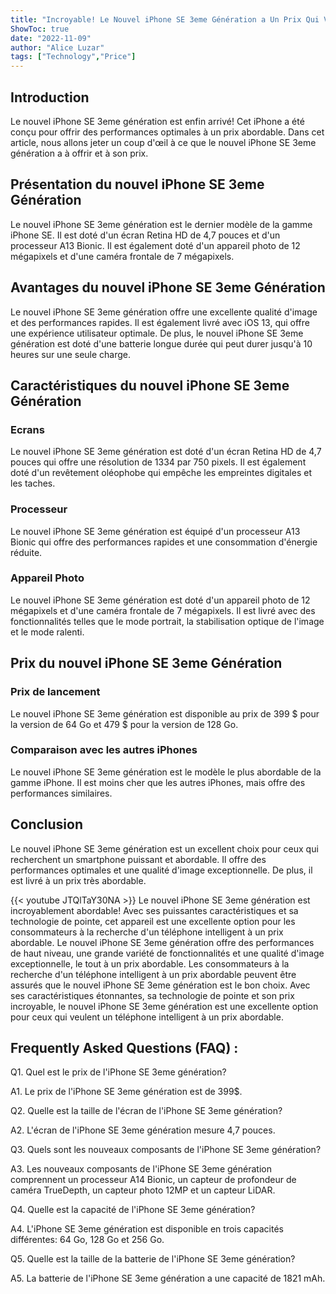 ```yaml
---
title: "Incroyable! Le Nouvel iPhone SE 3eme Génération a Un Prix Qui Va Vous Surprendre!"
ShowToc: true 
date: "2022-11-09"
author: "Alice Luzar" 
tags: ["Technology","Price"]
---
```

## Introduction

Le nouvel iPhone SE 3eme génération est enfin arrivé! Cet iPhone a été conçu pour offrir des performances optimales à un prix abordable. Dans cet article, nous allons jeter un coup d'œil à ce que le nouvel iPhone SE 3eme génération a à offrir et à son prix.

## Présentation du nouvel iPhone SE 3eme Génération

Le nouvel iPhone SE 3eme génération est le dernier modèle de la gamme iPhone SE. Il est doté d'un écran Retina HD de 4,7 pouces et d'un processeur A13 Bionic. Il est également doté d'un appareil photo de 12 mégapixels et d'une caméra frontale de 7 mégapixels.

## Avantages du nouvel iPhone SE 3eme Génération

Le nouvel iPhone SE 3eme génération offre une excellente qualité d'image et des performances rapides. Il est également livré avec iOS 13, qui offre une expérience utilisateur optimale. De plus, le nouvel iPhone SE 3eme génération est doté d'une batterie longue durée qui peut durer jusqu'à 10 heures sur une seule charge.

## Caractéristiques du nouvel iPhone SE 3eme Génération

### Ecrans

Le nouvel iPhone SE 3eme génération est doté d'un écran Retina HD de 4,7 pouces qui offre une résolution de 1334 par 750 pixels. Il est également doté d'un revêtement oléophobe qui empêche les empreintes digitales et les taches.

### Processeur

Le nouvel iPhone SE 3eme génération est équipé d'un processeur A13 Bionic qui offre des performances rapides et une consommation d'énergie réduite.

### Appareil Photo

Le nouvel iPhone SE 3eme génération est doté d'un appareil photo de 12 mégapixels et d'une caméra frontale de 7 mégapixels. Il est livré avec des fonctionnalités telles que le mode portrait, la stabilisation optique de l'image et le mode ralenti.

## Prix du nouvel iPhone SE 3eme Génération

### Prix de lancement

Le nouvel iPhone SE 3eme génération est disponible au prix de 399 $ pour la version de 64 Go et 479 $ pour la version de 128 Go.

### Comparaison avec les autres iPhones

Le nouvel iPhone SE 3eme génération est le modèle le plus abordable de la gamme iPhone. Il est moins cher que les autres iPhones, mais offre des performances similaires.

## Conclusion

Le nouvel iPhone SE 3eme génération est un excellent choix pour ceux qui recherchent un smartphone puissant et abordable. Il offre des performances optimales et une qualité d'image exceptionnelle. De plus, il est livré à un prix très abordable.

{{< youtube JTQlTaY30NA >}} 
Le nouvel iPhone SE 3eme génération est incroyablement abordable! Avec ses puissantes caractéristiques et sa technologie de pointe, cet appareil est une excellente option pour les consommateurs à la recherche d'un téléphone intelligent à un prix abordable. Le nouvel iPhone SE 3eme génération offre des performances de haut niveau, une grande variété de fonctionnalités et une qualité d'image exceptionnelle, le tout à un prix abordable. Les consommateurs à la recherche d'un téléphone intelligent à un prix abordable peuvent être assurés que le nouvel iPhone SE 3eme génération est le bon choix. Avec ses caractéristiques étonnantes, sa technologie de pointe et son prix incroyable, le nouvel iPhone SE 3eme génération est une excellente option pour ceux qui veulent un téléphone intelligent à un prix abordable.

## Frequently Asked Questions (FAQ) :
Q1. Quel est le prix de l'iPhone SE 3eme génération?

A1. Le prix de l'iPhone SE 3eme génération est de 399$.

Q2. Quelle est la taille de l'écran de l'iPhone SE 3eme génération?

A2. L'écran de l'iPhone SE 3eme génération mesure 4,7 pouces.

Q3. Quels sont les nouveaux composants de l'iPhone SE 3eme génération?

A3. Les nouveaux composants de l'iPhone SE 3eme génération comprennent un processeur A14 Bionic, un capteur de profondeur de caméra TrueDepth, un capteur photo 12MP et un capteur LiDAR.

Q4. Quelle est la capacité de l'iPhone SE 3eme génération?

A4. L'iPhone SE 3eme génération est disponible en trois capacités différentes: 64 Go, 128 Go et 256 Go.

Q5. Quelle est la taille de la batterie de l'iPhone SE 3eme génération?

A5. La batterie de l'iPhone SE 3eme génération a une capacité de 1821 mAh.


